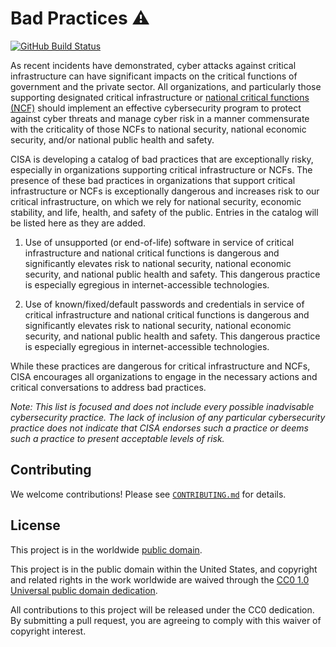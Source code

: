 # Bad Practices ⚠️ #

[![GitHub Build Status](https://github.com/cisagov/bad-practices/workflows/build/badge.svg)](https://github.com/cisagov/bad-practices/actions)

As recent incidents have demonstrated, cyber attacks against critical
infrastructure can have significant impacts on the critical functions of
government and the private sector. All organizations, and particularly those
supporting designated critical infrastructure or [national critical functions
(NCF)](https://www.cisa.gov/national-critical-functions) should implement an
effective cybersecurity program to protect against cyber threats and manage
cyber risk in a manner commensurate with the criticality of those NCFs to
national security, national economic security, and/or national public health and
safety.

CISA is developing a catalog of bad practices that are exceptionally risky,
especially in organizations supporting critical infrastructure or NCFs. The
presence of these bad practices in organizations that support critical
infrastructure or NCFs is exceptionally dangerous and increases risk to our
critical infrastructure, on which we rely for national security, economic
stability, and life, health, and safety of the public. Entries in the catalog
will be listed here as they are added.

1. Use of unsupported (or end-of-life) software in service of critical
   infrastructure and national critical functions is dangerous and significantly
   elevates risk to national security, national economic security, and national
   public health and safety. This dangerous practice is especially egregious in
   internet-accessible technologies.

1. Use of known/fixed/default passwords and credentials in service of critical
   infrastructure and national critical functions is dangerous and significantly
   elevates risk to national security, national economic security, and national
   public health and safety. This dangerous practice is especially egregious in
   internet-accessible technologies.

While these practices are dangerous for critical infrastructure and NCFs, CISA
encourages all organizations to engage in the necessary actions and critical
conversations to address bad practices.

*Note: This list is focused and does not include every possible inadvisable
cybersecurity practice. The lack of inclusion of any particular cybersecurity
practice does not indicate that CISA endorses such a practice or deems such a
practice to present acceptable levels of risk.*

## Contributing ##

We welcome contributions!  Please see [`CONTRIBUTING.md`](CONTRIBUTING.md) for
details.

## License ##

This project is in the worldwide [public domain](LICENSE).

This project is in the public domain within the United States, and
copyright and related rights in the work worldwide are waived through
the [CC0 1.0 Universal public domain
dedication](https://creativecommons.org/publicdomain/zero/1.0/).

All contributions to this project will be released under the CC0
dedication. By submitting a pull request, you are agreeing to comply
with this waiver of copyright interest.
